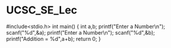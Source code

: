 # UCSC_SE_Lec
#include<stdio.h>
int main()
{
    int a,b;
    printf("Enter a Number\n");
    scanf("%d",&a);
    printf("Enter a Number\n");
    scanf("%d",&b);
    printf("Addition = %d",a+b);
    return 0;
}
